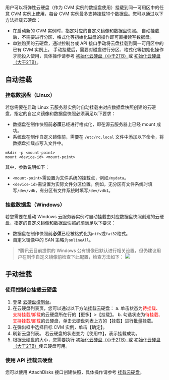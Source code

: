 用户可以将弹性云硬盘（作为 CVM 实例的数据盘使用）挂载到同一可用区中的任意 CVM 实例上使用，每台 CVM 实例最多支持挂载10个数据盘。您可以通过以下方法挂载云硬盘：
- 在启动新的 CVM 实例时，指定对应的自定义镜像和数据盘快照。
自动挂载后，不需要进行分区、格式化等初始化磁盘的操作即可直接读写数据盘。
- 单独购买的云硬盘，通过控制台或 API 接口手动将云盘挂载到同一可用区中的已有 CVM 实例上。
 手动挂载后，需要对磁盘进行分区、格式化等初始化操作才能投入使用，具体操作请参考 [初始化云硬盘（小于2TB）](https://cloud.tencent.com/document/product/362/6734)或 [初始化云硬盘（大于2TB）](https://cloud.tencent.com/document/product/362/6735)。

## 自动挂载
### 挂载数据盘（Linux）
若您需要在启动 Linux 云服务器实例时自动挂载由对应数据盘快照创建的云硬盘，指定的自定义镜像和数据盘快照必须满足以下要求：
- 数据盘在制作快照前**必须**已经进行格式化，即在源云服务器上已经 mount 成功。
- 系统盘在制作自定义镜像前，需要在 `/etc/rc.local` 文件中添加以下命令，将数据盘挂载点写入文件中。
 ```
 mkdir -p <mount-point>
 mount <device-id> <mount-point>
 ```
其中，参数说明如下：
 - `<mount-point>`需设置为文件系统的挂载点，例如`/mydata`。
 - `<device-id>`需设置为实际文件分区位置。例如，无分区有文件系统时填写`/dev/vdb`，有分区有文件系统时填写`/dev/vdb1`。

### 挂载数据盘（Windows）
若您需要在启动 Windows 云服务器实例时自动挂载由对应数据盘快照创建的云硬盘，指定的自定义镜像和数据盘快照必须满足以下要求：
- 数据盘在制作快照前**必须**已经被格式化为`ntfs`或`fat32`格式。
- 自定义镜像中的 SAN 策略为`onlineAll`。
 >?腾讯云目前提供的 Windows 公有镜像已默认进行相关设置，但仍建议用户在制作自定义镜像前检查下此配置，检查方法如下：
 ![](//mccdn.qcloud.com/static/img/74e490afd81bd7ad9fc9590565b48a80/image.jpg)

## 手动挂载

### 使用控制台挂载云硬盘
1. 登录 [云硬盘控制台](https://console.cloud.tencent.com/cvm/cbs)。
2. 在云硬盘列表页，您可以通过以下方法挂载云硬盘：
 a. 单击状态为<font color="red">待挂载、支持挂载/卸载</font>的云硬盘所在行的【更多】>【挂载】。
 b. 勾选状态为<font color="red">待挂载、支持挂载/卸载</font>的云硬盘，单击云硬盘列表上方的【挂载】进行批量挂载。
3. 在弹出框中选择目标 CVM 实例，单击【确定】。
4. 刷新云盘列表。
 若云硬盘的状态变为【使用中】，表示挂载成功。
5. 根据云硬盘的大小，您需要执行 [初始化云硬盘（小于2TB）](https://cloud.tencent.com/document/product/362/6734)或 [初始化云硬盘（大于2TB）](https://cloud.tencent.com/document/product/362/6735)使云硬盘可用。

### 使用 API 挂载云硬盘
您可以使用 AttachDisks 接口创建快照，具体操作请参考 [挂载云硬盘](https://cloud.tencent.com/document/product/362/16313)。
